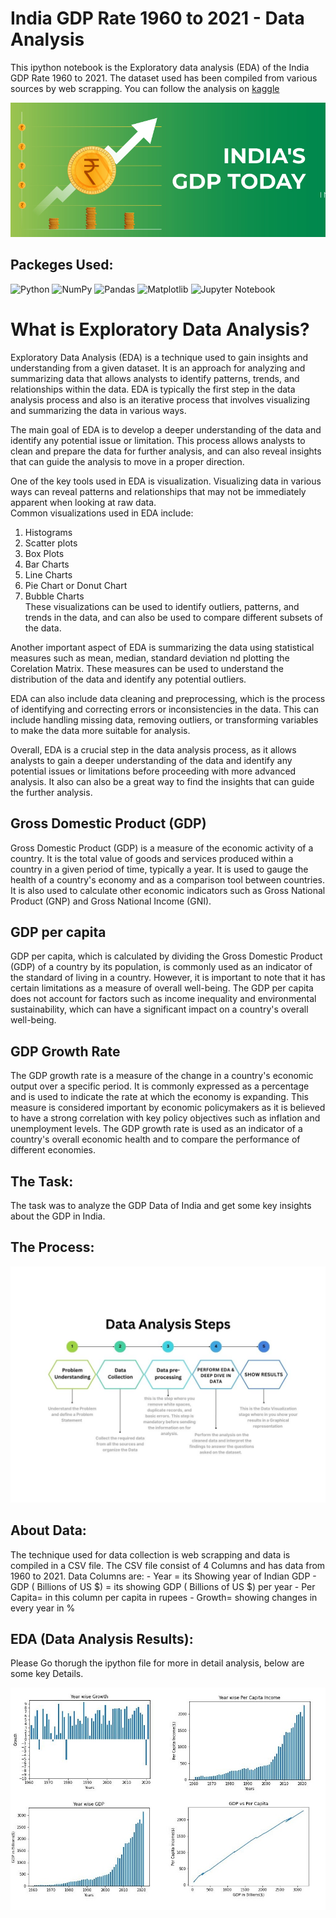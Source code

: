 # India GDP Rate 1960 to 2021 - Data Analysis
This ipython notebook is the Exploratory data analysis (EDA) of the India GDP Rate 1960 to 2021. The dataset used has been compiled from various sources by web scrapping. You can follow the analysis on <a href="https://www.kaggle.com/code/shrikrishnaparab/india-gdp-rate-1960-to-2021-data-analysis">kaggle</a>

![GDP-India](gdp-india.jpg)

## Packeges Used:
 ![Python][python] ![NumPy][numpy-image] ![Pandas][Pandas-image] ![Matplotlib][Matplotlib-image]  ![Jupyter Notebook][ipython-image]
 
[python]: https://img.shields.io/badge/python-3670A0?style=for-the-badge&logo=python&logoColor=ffdd54
[numpy-image]: https://img.shields.io/badge/numpy-%23013243.svg?style=for-the-badge&logo=numpy&logoColor=white
[Pandas-image]: https://img.shields.io/badge/pandas-%23150458.svg?style=for-the-badge&logo=pandas&logoColor=white
[Matplotlib-image]: https://img.shields.io/badge/Matplotlib-%23ffffff.svg?style=for-the-badge&logo=Matplotlib&logoColor=black
[ipython-image]: https://img.shields.io/badge/jupyter-%23FA0F00.svg?style=for-the-badge&logo=jupyter&logoColor=white

# What is Exploratory Data Analysis?
Exploratory Data Analysis (EDA) is a technique used to gain insights and understanding from a given dataset. It is an approach for analyzing and summarizing data that allows analysts to identify patterns, trends, and relationships within the data. EDA is typically the first step in the data analysis process and also is an iterative process that involves visualizing and summarizing the data in various ways.

The main goal of EDA is to develop a deeper understanding of the data and identify any potential issue or limitation. This process allows analysts to clean and prepare the data for further analysis, and can also reveal insights that can guide the analysis to move in a proper direction.

One of the key tools used in EDA is visualization. Visualizing data in various ways can reveal patterns and relationships that may not be immediately apparent when looking at raw data.  
Common visualizations used in EDA include:
  1. Histograms
  2. Scatter plots
  3. Box Plots
  4. Bar Charts
  5. Line Charts
  6. Pie Chart or Donut Chart
  7. Bubble Charts  
These visualizations can be used to identify outliers, patterns, and trends in the data, and can also be used to compare different subsets of the data.

Another important aspect of EDA is summarizing the data using statistical measures such as mean, median, standard deviation nd plotting the Corelation Matrix. These measures can be used to understand the distribution of the data and identify any potential outliers.

EDA can also include data cleaning and preprocessing, which is the process of identifying and correcting errors or inconsistencies in the data. This can include handling missing data, removing outliers, or transforming variables to make the data more suitable for analysis.

Overall, EDA is a crucial step in the data analysis process, as it allows analysts to gain a deeper understanding of the data and identify any potential issues or limitations before proceeding with more advanced analysis. It also can also be a great way to find the insights that can guide the further analysis.

## Gross Domestic Product (GDP)
Gross Domestic Product (GDP) is a measure of the economic activity of a country. It is the total value of goods and services produced within a country in a given period of time, typically a year. It is used to gauge the health of a country's economy and as a comparison tool between countries. It is also used to calculate other economic indicators such as Gross National Product (GNP) and Gross National Income (GNI).  

## GDP per capita
GDP per capita, which is calculated by dividing the Gross Domestic Product (GDP) of a country by its population, is commonly used as an indicator of the standard of living in a country. However, it is important to note that it has certain limitations as a measure of overall well-being. The GDP per capita does not account for factors such as income inequality and environmental sustainability, which can have a significant impact on a country's overall well-being.  

## GDP Growth Rate
The GDP growth rate is a measure of the change in a country's economic output over a specific period. It is commonly expressed as a percentage and is used to indicate the rate at which the economy is expanding. This measure is considered important by economic policymakers as it is believed to have a strong correlation with key policy objectives such as inflation and unemployment levels. The GDP growth rate is used as an indicator of a country's overall economic health and to compare the performance of different economies.

## The Task:
The task was to analyze the GDP Data of India and get some key insights about the GDP in India.

## The Process:
![Process](process.jpg)

## About Data:
The technique used for data collection is web scrapping and data is compiled in a CSV file. The CSV file consist of 4 Columns and has data from 1960 to 2021. 
Data Columns are:
    - Year = its Showing year of Indian GDP
    - GDP ( Billions of US $) = its showing GDP ( Billions of US $) per year
    - Per Capita= in this column per capita in rupees
    - Growth= showing changes in every year in %

## EDA (Data Analysis Results):
Please Go thorugh the ipython file for more in detail analysis, below are some key Details.

![year-wise-graph](Year-wise.jpg)



